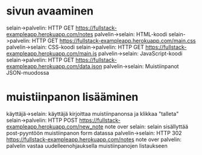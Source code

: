 # sivun avaaminen

selain->palvelin: HTTP GET https://fullstack-exampleapp.herokuapp.com/notes
palvelin->selain: HTML-koodi
selain->palvelin: HTTP GET https://fullstack-exampleapp.herokuapp.com/main.css
palvelin->selain: CSS-koodi
selain->palvelin: HTTP GET https://fullstack-exampleapp.herokuapp.com/main.js
palvelin->selain: JavaScript-koodi
selain->palvelin: HTTP GET https://fullstack-exampleapp.herokuapp.com/data.json
palvelin->selain: Muistiinpanot JSON-muodossa

# muistiinpanon lisääminen

käyttäjä->selain: käyttäjä kirjoittaa muistiinpanonsa ja klikkaa "talleta"
selain->palvelin: HTTP POST https://fullstack-exampleapp.herokuapp.com/new_note
note over selain: selain sisällyttää post-pyyntöön muistiinpanon form datassa
palvelin->selain: HTTP 302 https://fullstack-exampleapp.herokuapp.com/notes
note over palvelin: palvelin vastaa uudelleenohjauksella muistiinpanojen listaukseen